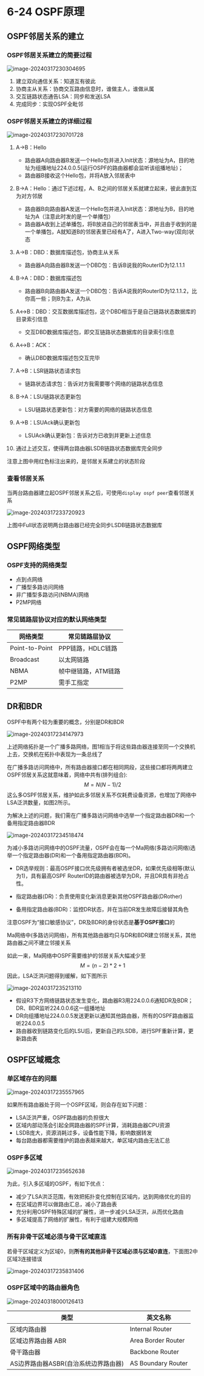 # 6-24 OSPF原理

## OSPF邻居关系的建立

### OSPF邻居关系建立的简要过程

![image-20240317230304695](https://img.yatjay.top/md/image-20240317230304695.png)

1. 建立双向通信关系：知道互有彼此
2. 协商主从关系：协商交互路由信息时，谁做主人，谁做从属
3. 交互链路状态通告LSA：同步和发送LSA
4. 完成同步：实现OSPF全毗邻

### OSPF邻居关系建立的详细过程

![image-20240317230701728](https://img.yatjay.top/md/image-20240317230701728.png)

1. A→B：Hello
   - 路由器A向路由器B发送一个Hello包并进入Init状态：源地址为A，目的地址为组播地址224.0.0.5(运行OSPF的路由器都会监听该组播地址)；
   - 路由器B接收这个Hello包，并将A放入邻居表中
2. B→A：Hello：通过下述过程，A、B之间的邻居关系就建立起来，彼此直到互为对方邻居
   - 路由器B向路由器A发送一个Hello包并进入Init状态：源地址为B，目的地址为A（注意此时发的是一个单播包）
   - 路由器A收到上述单播包，将B放进自己的邻居表当中，并且由于收到的是一个单播包，A就知道B的邻居表里已经有A了，A进入Two-way(双向)状态
3. A→B：DBD：数据库描述包，协商主从关系
   - 路由器A向路由器B发送一个DBD包：告诉B说我的RouterID为12.1.1.1
4. B→A：DBD：数据库描述包
   - 路由器B向路由器A发送一个DBD包：告诉A说我的RouterID为12.1.1.2，比你高一些；则B为主，A为从
5. A↔B：DBD：交互数据库描述包，这个DBD相当于是自己链路状态数据库的目录索引信息
   - 交互DBD数据库描述包，即交互链路状态数据库的目录索引信息
6. A↔B：ACK：
   - 确认DBD数据库描述包交互完毕

7. A→B：LSR链路状态请求包
   - 链路状态请求包：告诉对方我需要哪个网络的链路状态信息
8. B→A：LSU链路状态更新包
   - LSU链路状态更新包：对方需要的网络的链路状态信息
9. A→B：LSUAck确认更新包
   - LSUAck确认更新包：告诉对方已收到并更新上述信息
10. 通过上述交互，使得两台路由器LSDB链路状态数据库完全同步

注意上图中用红色标注出来的，是邻居关系建立的状态阶段

### 查看邻居关系

当两台路由器建立起OSPF邻居关系之后，可使用`display ospf peer`查看邻居关系

![image-20240317233720923](https://img.yatjay.top/md/image-20240317233720923.png)

上图中Full状态说明两台路由器已经完全同步LSDB链路状态数据库

## OSPF网络类型

### OSPF支持的网络类型

- 点到点网络
- 广播型多路访问网络
- 非广播型多路访问(NBMA)网络
- P2MP网络

### 常见链路层协议对应的默认网络类型

| **网络类型**   | **常见链路层协议**  |
| -------------- | ------------------- |
| Point-to-Point | PPP链路，HDLC链路   |
| Broadcast      | 以太网链路          |
| NBMA           | 帧中继链路，ATM链路 |
| P2MP           | 需手工指定          |

## DR和BDR

OSPF中有两个较为重要的概念，分别是DR和BDR

![image-20240317234147973](https://img.yatjay.top/md/image-20240317234147973.png)

上述网络拓扑是一个广播多路网络，图1相当于将这些路由器连接至同一个交换机上去，交换机在拓扑中表现为一条总线了

在广播多路访问网络中，所有路由器接口都在相同网段，这些接口都将两两建立OSPF邻居关系这就意味着，网络中共有(排列组合):
$$
M=N(N-1)/2
$$
这么多OSPF邻居关系，维护如此多邻居关系不仅耗费设备资源，也增加了网络中LSA泛洪数量，如图2所示。

为解决上述的问题，我们需在广播多路访问网络中选举一个指定路由器DR和一个备用指定路由器BDR

![image-20240317234518474](https://img.yatjay.top/md/image-20240317234518474.png)

为减小多路访问网络中的OSPF流量，OSPF会在每一个Ma网络(多路访问网络)选举一个指定路由器(DR)和一个备用指定路由器(BDR)。

- DR选举规则：最高OSPF接口优先级拥有者被选坐DR，如果优先级相等(默认为1)，具有最高OSPF RouterID的路由器被选举为DR，并且DR具有非抢占性。

- 指定路由器(DR)：负责使用变化新消息更新其他OSPF路由器(DRother)

- 备用指定路由器(BDR)：监控DR状态，并在当前DR发生故障后接替其角色



注意OSPF为“接口敏感协议”，DR及BDR的身份状态是**基于OSPF接口**的

Ma网络中(多路访问网络)，所有其他路由器均只与DR和BDR建立邻居关系，其他路由器之间不建立邻接关系

如此一来，Ma网络中OSPF需要维护的邻居关系大幅减少至
$$
M=(n-2)*2+1
$$
因此，LSA泛洪问题得到缓解，如下图所示

![image-20240317235213110](https://img.yatjay.top/md/image-20240317235213110.png)

- 假设R3下方网络链路状态发生变化，路由器R3用224.0.0.6通知DR及BDR；DR、BDR监听224.0.0.6这一组播地址
- DR向组播地址224.0.0.5发送更新以通知其他路由器，所有的OSPF路由器监听224.0.0.5
- 路由器收到链路变化后的LSU后，更新自己的LSDB，进行SPF重新计算，更新路由表

## OSPF区域概念

### 单区域存在的问题

![image-20240317235557965](https://img.yatjay.top/md/image-20240317235557965.png)

如果所有路由器处于同一个OSPF区域，则会存在如下问题：

- LSA泛洪严重，OSPF路由器的负担很大
- 区域内部动荡会引起全网路由器的SPF计算，消耗路由器CPU资源
- LSDB庞大，资源消耗过多，设备性能下降，影响数据转发
- 每台路由器都需要维护的路由表越来越大，单区域内路由无法汇总

### OSPF多区域

![image-20240317235652638](https://img.yatjay.top/md/image-20240317235652638.png)

为此，引入多区域的OSPF，有如下优点：

- 减少了LSA洪泛范围，有效把拓扑变化控制在区域内，达到网络优化的目的
- 在区域边界可以做路由汇总，减小了路由表
- 充分利用OSPF特殊区域的扩展性，进一步减少LSA泛洪，从而优化路由
- 多区域提高了网络的扩展性，有利于组建大规模网络

### 所有非骨干区域必须与骨干区域直连

若骨干区域定义为区域0，则**所有的其他非骨干区域必须与区域0直连**，下面图2中区域3连接错误

![image-20240317235831406](https://img.yatjay.top/md/image-20240317235831406.png)

### OSPF区域中的路由器角色

![image-20240318000126413](https://img.yatjay.top/md/image-20240318000126413.png)

| 类型                                 | 英文名称           |
| ------------------------------------ | ------------------ |
| 区域内路由器                         | Internal Router    |
| 区域边界路由器 ABR                   | Area Border Router |
| 骨干路由器                           | Backbone Router    |
| AS边界路由器ASBR(自治系统边界路由器) | AS Boundary Router |
